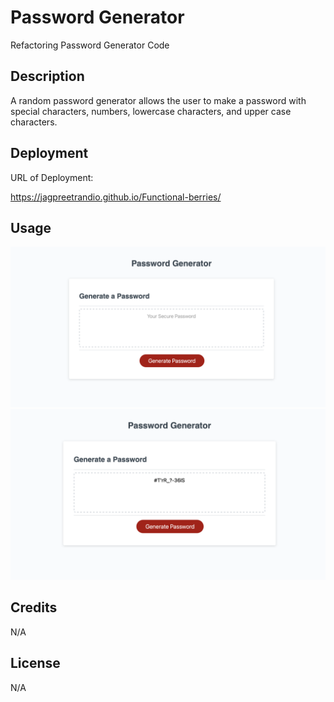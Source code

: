 # Password Generator

Refactoring Password Generator Code 

## Description

A random password generator allows the user to make a password with special characters, numbers, lowercase characters, and upper case characters. 

## Deployment 

URL of Deployment: 

https://jagpreetrandio.github.io/Functional-berries/

## Usage

![alt text](images/firstscreenshot.png) 
![alt text](images/secondscreenshot.png) 

## Credits

N/A

## License

N/A
